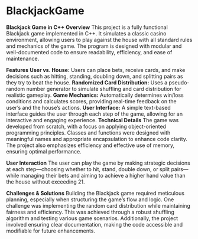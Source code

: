 # BlackjackGame

**Blackjack Game in C++**
**Overview**
This project is a fully functional Blackjack game implemented in C++. It simulates a classic casino environment, allowing users to play against the house with all standard rules and mechanics of the game. The program is designed with modular and well-documented code to ensure readability, efficiency, and ease of maintenance.

**Features**
**User vs. House:** Users can place bets, receive cards, and make decisions such as hitting, standing, doubling down, and splitting pairs as they try to beat the house.
**Randomized Card Distribution:** Uses a pseudo-random number generator to simulate shuffling and card distribution for realistic gameplay.
**Game Mechanics:** Automatically determines win/loss conditions and calculates scores, providing real-time feedback on the user’s and the house’s actions.
**User Interface:** A simple text-based interface guides the user through each step of the game, allowing for an interactive and engaging experience.
**Technical Details**
The game was developed from scratch, with a focus on applying object-oriented programming principles. Classes and functions were designed with meaningful names and appropriate encapsulation to enhance code clarity. The project also emphasizes efficiency and effective use of memory, ensuring optimal performance.

**User Interaction**
The user can play the game by making strategic decisions at each step—choosing whether to hit, stand, double down, or split pairs—while managing their bets and aiming to achieve a higher hand value than the house without exceeding 21.

**Challenges & Solutions**
Building the Blackjack game required meticulous planning, especially when structuring the game’s flow and logic. One challenge was implementing the random card distribution while maintaining fairness and efficiency. This was achieved through a robust shuffling algorithm and testing various game scenarios. Additionally, the project involved ensuring clear documentation, making the code accessible and modifiable for future enhancements.
